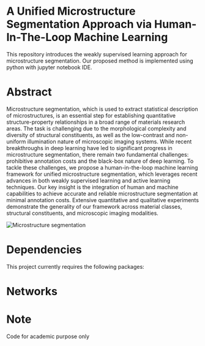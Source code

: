 # A Unified Microstructure Segmentation Approach via Human-In-The-Loop Machine Learning
This repository introduces the weakly supervised learning approach for microstructure segmentation. Our proposed method is implemented using python with jupyter notebook IDE.

# Abstract
Microstructure segmentation, which is used to extract statistical description of microstructures, is an essential step for establishing quantitative structure-property relationships in a broad range of materials research areas. The task is challenging due to the morphological complexity and diversity of structural constituents, as well as the low-contrast and non-uniform illumination nature of microscopic imaging systems. While recent breakthroughs in deep learning have led to significant progress in microstructure segmentation, there remain two fundamental challenges: prohibitive annotation costs and the black-box nature of deep learning. To tackle these challenges, we propose a human-in-the-loop machine learning framework for unified microstructure segmentation, which leverages recent advances in both weakly supervised learning and active learning techniques. Our key insight is the integration of human and machine capabilities to achieve accurate and reliable microstructure segmentation at minimal annotation costs. Extensive quantitative and qualitative experiments demonstrate the generality of our framework across material classes, structural constituents, and microscopic imaging modalities.

![Microstructure segmentation](https://user-images.githubusercontent.com/36979706/213759954-9cfd671c-d9f7-4070-8371-80a2394df863.jpg)

# Dependencies
This project currently requires the following packages:

# Networks

# Note
Code for academic purpose only
